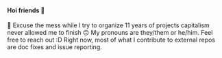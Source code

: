 #### Hoi friends 💙
🌱 Excuse the mess while I try to organize 11 years of projects capitalism never allowed me to finish 🙃 My pronouns are they/them or he/him. Feel free to reach out :D Right now, most of what I contribute to external repos are doc fixes and issue reporting.
